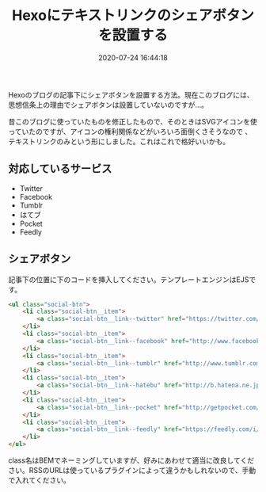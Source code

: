 ﻿---
title: Hexoにテキストリンクのシェアボタンを設置する
date: 2020-07-24 16:44:18
post_id: tqbozm
categories:
  - Web
  - Hexo
tags:
  - EJS
  - HTML
---

Hexoのブログの記事下にシェアボタンを設置する方法。<!-- more -->現在このブログには、思想信条上の理由でシェアボタンは設置していないのですが...。

昔このブログに使っていたものを修正したもので、そのときはSVGアイコンを使っていたのですが、アイコンの権利関係などがいろいろ面倒くさそうなので
、テキストリンクのみという形にしました。これはこれで格好いいかも。


## 対応しているサービス

- Twitter
- Facebook
- Tumblr
- はてブ
- Pocket
- Feedly


## シェアボタン

記事下の位置に下のコードを挿入してください。テンプレートエンジンはEJSです。

```html
<ul class="social-btn">
    <li class="social-btn__item">
        <a class="social-btn__link--twitter" href="https://twitter.com/share?url=<%= url %>&text=<%= encodeURI(page.title) %>">Twitter</a>
    </li>
    <li class="social-btn__item">
        <a class="social-btn__link--facebook" href="http://www.facebook.com/share.php?u=<%= url %>">Facebook</a>
    </li>
    <li class="social-btn__item">
        <a class="social-btn__link--tumblr" href="http://www.tumblr.com/share/link?url=<%= url %>&name=<%= encodeURI(page.title) %>">Tumblr</a>
    </li>
    <li class="social-btn__item">
        <a class="social-btn__link--hatebu" href="http://b.hatena.ne.jp/add?mode=confirm&url=<%= url %>&title=<%= encodeURI(page.title) %>">はてブ</a>
    </li>
    <li class="social-btn__item">
        <a class="social-btn__link--pocket" href="http://getpocket.com/edit?url=<%= url %>&title=<%= encodeURI(page.title) %>">Pocket</a>
    </li>
    <li class="social-btn__item">
        <a class="social-btn__link--feedly" href="https://feedly.com/i/subscription/feed/★★★RSSのリンク★★★">Feedly</a>
    </li>
</ul>
```

class名はBEMでネーミングしていますが、好みにあわせて適当に改良してください。RSSのURLは使っているプラグインによって違うかもしれないので、手動で入れてください。

